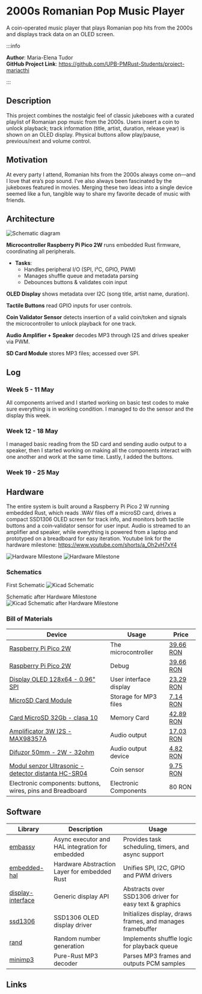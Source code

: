 # 2000s Romanian Pop Music Player
A coin-operated music player that plays Romanian pop hits from the 2000s and displays track data on an OLED screen.

:::info

**Author**: Maria-Elena Tudor \
**GitHub Project Link**: https://github.com/UPB-PMRust-Students/proiect-mariacthi

:::

## Description

This project combines the nostalgic feel of classic jukeboxes with a curated playlist of Romanian pop music from the 2000s. Users insert a coin to unlock playback; track information (title, artist, duration, release year) is shown on an OLED display. Physical buttons allow play/pause, previous/next and volume control.

## Motivation

At every party I attend, Romanian hits from the 2000s always come on—and I love that era’s pop sound. I’ve also always been fascinated by the jukeboxes featured in movies. Merging these two ideas into a single device seemed like a fun, tangible way to share my favorite decade of music with friends.

## Architecture

![Schematic diagram](schematic.webp)

  **Microcontroller Raspberry Pi Pico 2W** runs embedded Rust firmware, coordinating all peripherals.
  - **Tasks**:
	- Handles peripheral I/O (SPI, I²C, GPIO, PWM)
	- Manages shuffle queue and metadata parsing
	- Debounces buttons & validates coin input

 **OLED Display** shows metadata over I2C (song title, artist name, duration).

 **Tactile Buttons** read GPIO inputs for user controls.

 **Coin Validator Sensor** detects insertion of a valid coin/token and signals the microcontroller to unlock playback for one track.

 **Audio Amplifier + Speaker** decodes MP3 through I2S and drives speaker via PWM.

 **SD Card Module** stores MP3 files; accessed over SPI.

## Log

### Week 5 - 11 May

All components arrived and I started working on basic test codes to make sure everything is in working condition.
I managed to do the sensor and the display this week.

### Week 12 - 18 May

I managed basic reading from the SD card and sending audio output to a speaker, then I started working on making all the components interact with one another and work at the same time. Lastly, I added the buttons.

### Week 19 - 25 May

## Hardware

The entire system is built around a Raspberry Pi Pico 2 W running embedded Rust, which reads .WAV files off a microSD card, drives a compact SSD1306 OLED screen for track info, and monitors both tactile buttons and a coin‐validator sensor for user input. Audio is streamed to an amplifier and speaker, while everything is powered from a laptop and prototyped on a breadboard for easy iteration.
Youtube link for the hardware milestone: https://www.youtube.com/shorts/a_Oh2vH7xY4

![Hardware Milestone](hw1.webp)
![Hardware Milestone](hw2.webp)

### Schematics

First Schematic
![Kicad Schematic](kicad.webp)

Schematic after Hardware Milestone
![Kicad Schematic after Hardware Milestone](kicad2.webp)

### Bill of Materials

| Device                                                  | Usage                        | Price                           |
|---------------------------------------------------------|------------------------------|---------------------------------|
| [Raspberry Pi Pico 2W](https://www.raspberrypi.com/documentation/microcontrollers/pico-series.html) | The microcontroller |  [39.66 RON](https://www.optimusdigital.ro/ro/placi-raspberry-pi/13327-raspberry-pi-pico-2-w.html) |
| [Raspberry Pi Pico 2W](https://www.raspberrypi.com/documentation/microcontrollers/pico-series.html) | Debug |  [39.66 RON](https://www.optimusdigital.ro/ro/placi-raspberry-pi/13327-raspberry-pi-pico-2-w.html) |
| [Display OLED 128x64 - 0.96" SPI](https://www.micros.com.pl/mediaserver/OLED12864-0.96-W-2_0001.pdf) | User interface display       | [23.29 RON](https://ardushop.ro/ro/display-uri-si-led-uri/1110-display-oled-128x64-096-spi-6427854015433.html) |
| [MicroSD Card Module](https://github.com/GroundStudio/GroundStudio_MicroSD_module/tree/main/Hardware) | Storage for MP3 files        | [7.14 RON](https://ardushop.ro/ro/module/1553-groundstudio-microsd-module-6427854023056.html) |
| [Card MicroSD 32Gb - clasa 10](https://ardushop.ro/ro/raspberry-pi/636-card-microsd-32gb-clasa-10-6427854007919.html) | Memory Card | [42.89 RON](https://ardushop.ro/ro/raspberry-pi/636-card-microsd-32gb-clasa-10-6427854007919.html) |
| [Amplificator 3W I2S - MAX98357A](https://ardushop.ro/ro/module/1549-amplificator-3w-i2s-max98357a-clasa-d-6427854022967.html)   | Audio output                 | [17.03 RON](https://ardushop.ro/ro/module/1549-amplificator-3w-i2s-max98357a-clasa-d-6427854022967.html) |
| [Difuzor 50mm - 2W - 32ohm](https://ardushop.ro/ro/electronica/1962-difuzor-50mm-2w-32ohm-6427854029898.html)   | Audio output device          | [4.82 RON](https://ardushop.ro/ro/electronica/1962-difuzor-50mm-2w-32ohm-6427854029898.html)  |
| [Modul senzor Ultrasonic - detector distanta HC-SR04](https://ardushop.ro/ro/electronica/2289-modul-senzor-ultrasonic-detector-distanta-hc-sr04-6427854030726.html) | Coin sensor | [9.75 RON](https://ardushop.ro/ro/electronica/2289-modul-senzor-ultrasonic-detector-distanta-hc-sr04-6427854030726.html)
| Electronic components: buttons, wires, pins and Breadboard | Electronic Components | 80 RON |


## Software

| Library | Description | Usage |
|---------|-------------|-------|
| [embassy](https://embassy.dev/) | Async executor and HAL integration for embedded | Provides task scheduling, timers, and async support   |
| [embedded-hal](https://github.com/rust-embedded/embedded-hal) |  Hardware Abstraction Layer for embedded Rust | Unifies SPI, I2C, GPIO and PWM drivers |
| [display-interface](https://docs.rs/display-interface/latest/display_interface/) | Generic display API | Abstracts over SSD1306 driver for easy text & graphics    |
| [ssd1306](https://github.com/rust-embedded-community/ssd1306) |  SSD1306 OLED display driver | Initializes display, draws frames, and manages framebuffer |
| [rand](https://docs.rust-embedded.org/cortex-m-rt/0.6.0/rand/index.html) | Random number generation | Implements shuffle logic for playback queue |
|  [minimp3](https://docs.rs/minimp3/latest/minimp3/)  | Pure-Rust MP3 decoder | Parses MP3 frames and outputs PCM samples |

## Links
